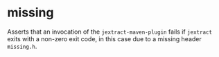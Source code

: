 # missing

Asserts that an invocation of the `jextract-maven-plugin` fails if `jextract` exits with a non-zero exit code,
in this case due to a missing header `missing.h`.
